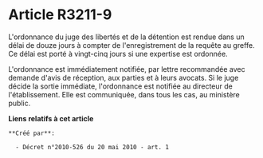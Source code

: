 # Article R3211-9

L'ordonnance du juge des libertés et de la détention est rendue dans un délai de douze jours à compter de l'enregistrement de
la requête au greffe. Ce délai est porté à vingt-cinq jours si une expertise est ordonnée. 

L'ordonnance est immédiatement notifiée, par lettre recommandée avec demande d'avis de réception, aux parties et à leurs
avocats. Si le juge décide la sortie immédiate, l'ordonnance est notifiée au directeur de l'établissement. Elle est
communiquée, dans tous les cas, au ministère public.

**Liens relatifs à cet article**

	**Créé par**:

	  - Décret n°2010-526 du 20 mai 2010 - art. 1
